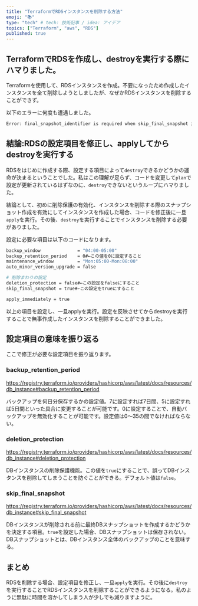 ```yaml
---
title: "TerraformでRDSインスタンスを削除する方法"
emoji: "📚"
type: "tech" # tech: 技術記事 / idea: アイデア
topics: ["Terraform", "aws", "RDS"]
published: true
---
```


## TerraformでRDSを作成し、destroyを実行する際にハマりました。

Terraformを使用して、RDSインスタンスを作成。不要になったため作成したインスタンスを全て削除しようとしましたが、なぜかRDSインスタンスを削除することができず。

以下のエラーに何度も遭遇しました。

```bash
Error: final_snapshot_identifier is required when skip_final_snapshot is false
```

## 結論:RDSの設定項目を修正し、applyしてからdestroyを実行する

RDSをはじめに作成する際、設定する項目によって`destroy`できるかどうかの運命が決まるということでした。私はこの理解が足らず、コードを変更して`plan`で設定が更新されているはずなのに、`destroy`できないというループにハマりました。

結論として、初めに削除保護の有効化、インスタンスを削除する際のスナップショット作成を有効にしてインスタンスを作成した場合、コードを修正後に一旦`apply`を実行。その後、`destroy`を実行することでインスタンスを削除する必要がありました。

設定に必要な項目は以下のコードになります。

```bash
backup_window              = "04:00-05:00"
backup_retention_period    = 0#←この値を0に設定すること
maintenance_window         = "Mon:05:00-Mon:08:00"
auto_minor_version_upgrade = false

# 削除まわりの設定
deletion_protection = false#←この設定をfalseにすること
skip_final_snapshot = true#←この設定をtrueにすること

apply_immediately = true
```

以上の項目を設定し、一旦applyを実行。設定を反映させてからdestroyを実行することで無事作成したインスタンスを削除することができました。

## 設定項目の意味を振り返る

ここで修正が必要な設定項目を振り返ります。

### backup_retention_period

https://registry.terraform.io/providers/hashicorp/aws/latest/docs/resources/db_instance#backup_retention_period

バックアップを何日分保存するかの設定値。7に設定すれば7日間、5に設定すれば5日間といった具合に変更することが可能です。0に設定することで、自動バックアップを無効化することが可能です。設定値は0〜35の間でなければならない。

### deletion_protection

https://registry.terraform.io/providers/hashicorp/aws/latest/docs/resources/db_instance#deletion_protection

DBインスタンスの削除保護機能。この値を`true`にすることで、誤ってDBインスタンスを削除してしまうことを防ぐことができる。デフォルト値は`false`。

### skip_final_snapshot

https://registry.terraform.io/providers/hashicorp/aws/latest/docs/resources/db_instance#skip_final_snapshot

DBインスタンスが削除される前に最終DBスナップショットを作成するかどうかを決定する項目。`true`を設定した場合、DBスナップショットは保存されない。DBスナップショットとは、DBインスタンス全体のバックアップのことを意味する。

## まとめ

RDSを削除する場合、設定項目を修正し、一旦`apply`を実行。その後に`destroy`を実行することでRDSインスタンスを削除することができるようになる。私のように無駄に時間を溶かしてしまう人が少しでも減りますように。
